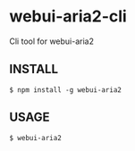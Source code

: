 # webui-aria2-cli
Cli tool for webui-aria2

## INSTALL

```
$ npm install -g webui-aria2
```

## USAGE

```
$ webui-aria2
```
